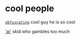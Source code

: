 # cool people

[`obfuscating`](https://github.com/obfuscating123) cool guy he is so cool

['ai'](https://github.com/aithedevv) skid who gambles too much


